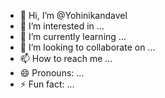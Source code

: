 - 👋 Hi, I’m @Yohinikandavel
- 👀 I’m interested in ...
- 🌱 I’m currently learning ...
- 💞️ I’m looking to collaborate on ...
- 📫 How to reach me ...
- 😄 Pronouns: ...
- ⚡ Fun fact: ...

<!---
Yohinikandavel/Yohinikandavel is a ✨ special ✨ repository because its `README.md` (this file) appears on your GitHub profile.
You can click the Preview link to take a look at your changes.
--->
